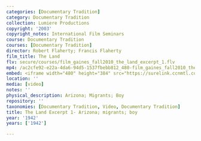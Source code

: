 ```yaml
---
categories: [Documentary Tradition]
category: Documentary Tradition
collection: Lumiere Productions
copyright: '2003'
copyright_notes: International Film Seminars
course: Documentary Tradition
courses: [Documentary Tradition]
director: Robert Flaherty; Francis Flaherty
film_title: The Land
flv: secure/courses/film_gaines_fall2010_the_land_excerpt_1.flv
mp4: /ac2cfe92-e22a-4da6-94d5-1537fbebb812_480-film_gaines_fall2010_the_land_excerpt_1.mp4
embed: <iframe width="480" height="384" src="https://surelink.ccnmtl.columbia.edu/video/?player=mp4_secure_stream&file=/ac2cfe92-e22a-4da6-94d5-1537fbebb812_480-film_gaines_fall2010_the_land_excerpt_1.mp4&width=480&height=360&poster=https://d369ay3g98xik5.cloudfront.net/thumbs/2016/11/17/ac2cfe92-e22a-4da6-94d5-1537fbebb812-00001.jpg&authtype=wind"></iframe>
location: ''
media: [video]
notes: ''
physical_description: Arizona; Migrants; Boy
repository: ''
taxonomies: [Documentary Tradition, Video, Documentary Tradition]
title: The Land Excerpt 1- Arizona; migrants; boy
year: '1942'
years: ['1942']

---
```

